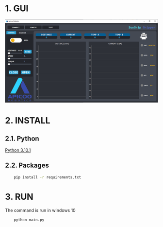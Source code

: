 
# 1. GUI

![image info](.\Apicoo\img\gui.png)



# 2. INSTALL

## 2.1. Python
[Python 3.10.1](https://www.python.org/downloads/release/python-3101/)
## 2.2. Packages
```sh
    pip install -r requirements.txt
```
# 3. RUN
The command is run in windows 10
```sh
    python main.py
```